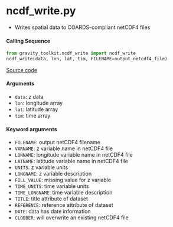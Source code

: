 ncdf_write.py
=============

- Writes spatial data to COARDS-compliant netCDF4 files

#### Calling Sequence
```python
from gravity_toolkit.ncdf_write import ncdf_write
ncdf_write(data, lon, lat, tim, FILENAME=output_netcdf4_file)
```
[Source code](https://github.com/tsutterley/read-GRACE-harmonics/blob/main/gravity_toolkit/ncdf_write.py)

#### Arguments
- `data`: z data
- `lon`: longitude array
- `lat`: latitude array
- `tim`: time array

#### Keyword arguments
- `FILENAME`: output netCDF4 filename
- `VARNAME`: z variable name in netCDF4 file
- `LONNAME`: longitude variable name in netCDF4 file
- `LATNAME`: latitude variable name in netCDF4 file
- `UNITS`: z variable units
- `LONGNAME`: z variable description
- `FILL_VALUE`: missing value for z variable
- `TIME_UNITS`: time variable units
- `TIME_LONGNAME`: time variable description
- `TITLE`: title attribute of dataset
- `REFERENCE`: reference attribute of dataset
- `DATE`: data has date information
- `CLOBBER`: will overwrite an existing netCDF4 file
